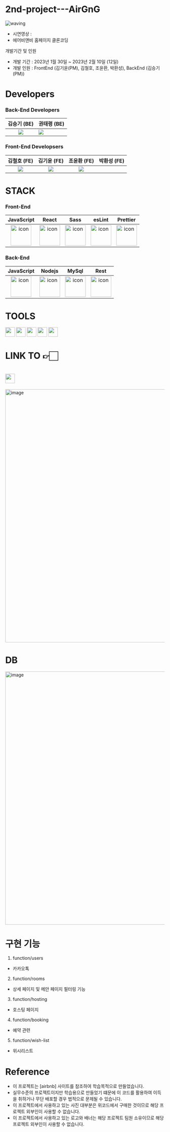 # 2nd-project---AirGnG

![waving](https://capsule-render.vercel.app/api?type=waving&width=150%&height=200&fontAlignY=40&text=airGnG&color=gradient)

-   시연영상 :
-   에어비앤비 홈페이지 클론코딩

개발기간 및 인원

-   개발 기간 : 2023년 1월 30일 ~ 2023년 2월 10일 (12일)
-   개발 인원 : FrontEnd (김기윤(PM), 김철호, 조윤환, 박환성), BackEnd (김승기(PM))

# Developers

### Back-End Developers

|                                                               김승기 (BE)                                                               | 권태령 (BE)                                                                                                                            |
| :-------------------------------------------------------------------------------------------------------------------------------------: | -------------------------------------------------------------------------------------------------------------------------------------- |
| [<img src="https://img.shields.io/badge/GitHub-181717?style=for-the-badge&logo=GitHub&logoColor=white"/>](https://github.com/seuungkei) | [<img src="https://img.shields.io/badge/GitHub-181717?style=for-the-badge&logo=GitHub&logoColor=white"/>](https://github.com/taegoori) |

### Front-End Developsers

|                                                               김철호 (FE)                                                               |                                                               김기윤 (FE)                                                                |                                                               조윤환 (FE)                                                                | 박환성 (FE) |
| :-------------------------------------------------------------------------------------------------------------------------------------: | :--------------------------------------------------------------------------------------------------------------------------------------: | :--------------------------------------------------------------------------------------------------------------------------------------: | ----------- |
| [<img src="https://img.shields.io/badge/GitHub-181717?style=for-the-badge&logo=GitHub&logoColor=white"/>](https://github.com/ijinkyung) | [<img src="https://img.shields.io/badge/GitHub-181717?style=for-the-badge&logo=GitHub&logoColor=white"/>](https://github.com/kiyoon0122) | [<img src="https://img.shields.io/badge/GitHub-181717?style=for-the-badge&logo=GitHub&logoColor=white"/>](https://github.com/cccodus313) |

# STACK

### Front-End

|                                             JavaScript                                             |                                                 React                                                 |                                                                              Sass                                                                               |                                                 esLint                                                 |                                                 Prettier                                                 |
| :------------------------------------------------------------------------------------------------: | :---------------------------------------------------------------------------------------------------: | :-------------------------------------------------------------------------------------------------------------------------------------------------------------: | :----------------------------------------------------------------------------------------------------: | :------------------------------------------------------------------------------------------------------: |
| <img src="https://techstack-generator.vercel.app/js-icon.svg" alt="icon" width="65" height="65" /> | <img src="https://techstack-generator.vercel.app/react-icon.svg" alt="icon" width="65" height="65" /> | <div style="display: flex; align-items: flex-start;"><img src="https://techstack-generator.vercel.app/sass-icon.svg" alt="icon" width="65" height="65" /></div> | <img src="https://techstack-generator.vercel.app/eslint-icon.svg" alt="icon" width="65" height="65" /> | <img src="https://techstack-generator.vercel.app/prettier-icon.svg" alt="icon" width="65" height="65" /> |

### Back-End

|                                             JavaScript                                             |                                                Nodejs                                                 |                                                 MySql                                                 |                                                  Rest                                                   |
| :------------------------------------------------------------------------------------------------: | :---------------------------------------------------------------------------------------------------: | :---------------------------------------------------------------------------------------------------: | :-----------------------------------------------------------------------------------------------------: |
| <img src="https://techstack-generator.vercel.app/js-icon.svg" alt="icon" width="65" height="65" /> | <img src="https://techstack-generator.vercel.app/nginx-icon.svg" alt="icon" width="65" height="65" /> | <img src="https://techstack-generator.vercel.app/mysql-icon.svg" alt="icon" width="65" height="65" /> | <img src="https://techstack-generator.vercel.app/restapi-icon.svg" alt="icon" width="65" height="65" /> |

# TOOLS

<div>
<img height=30 src="https://img.shields.io/badge/Git-F05032?style=flat&logo=Git&logoColor=white"/>
<img height=30 src="https://img.shields.io/badge/GitHub-181717?style=flat&logo=GitHub&logoColor=white"/>
<img height=30 src="https://img.shields.io/badge/Slack-4A154B?style=flat&logo=Slack&logoColor=white"/>
<img height=30 src="https://img.shields.io/badge/Trello-0052CC?style=flat&logo=Slack&logoColor=white"/>
<img height=30 src="https://img.shields.io/badge/VSCode-007ACC?style=flat&logo=Visual Studio Code&logoColor=white"/>
  
</div>

# LINK TO 👉🏻

# <img height=30 src="https://img.shields.io/badge/Trello-0052CC?style=flat&logo=Trello&logoColor=white" />

<img width="800" alt="image" src="https://velog.velcdn.com/images/khjtean/post/0f380e21-8742-4b2b-9c15-05f8d1478554/image.png">

# DB

<img width="800" alt="image" src="https://velog.velcdn.com/images/khjtean/post/c70c3cc2-0c18-4d49-9449-80ad277783a9/image.png">

# 구현 기능

1. function/users

-   카카오톡

2. function/rooms

-   상세 페이지 및 메안 페이지 필터링 기능

3. function/hosting

-   호스팅 페이지

4. function/booking

-   예약 관련

5. function/wish-list

-   위시리스트

# Reference

-   이 프로젝트는 [airbnb] 사이트를 참조하여 학습목적으로 만들었습니다.
-   실무수준의 프로젝트이지만 학습용으로 만들었기 떄문에 이 코드를 활용하여 이득을 취하거나 무단 배포할 경우 법적으로 문제될 수 있습니다.
-   이 프로젝트에서 사용하고 있는 사진 대부분은 위코드에서 구매한 것이므로 해당 프로젝트 외부인이 사용할 수 없습니다.
-   이 프로젝트에서 사용하고 있는 로고와 배너는 해당 프로젝트 팀원 소유이므로 해당 프로젝트 외부인이 사용할 수 없습니다.
